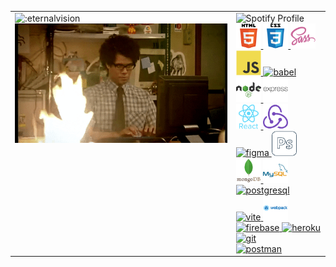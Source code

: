<div align="center">
  <table>
    <tr>
      <td valign="top">
        <img
          src="https://count.getloli.com/get/@:eternalvision"
          alt=":eternalvision" />
        <br />
        <img src="./fire.gif" />
      </td>
      <td valign="top">
        <img
          src="https://spotify-github-profile.kittinanx.com/api/view?uid=31csja3bnd7oq3igyhi5xauxdceu&cover_image=true&theme=default&show_offline=true&background_color=121212&interchange=false&bar_color=53b14f&bar_color_cover=false"
          alt="Spotify Profile" />
        <a href="https://www.w3.org/html/" target="_blank" rel="noreferrer">
          <br />
          <img
            src="https://raw.githubusercontent.com/devicons/devicon/master/icons/html5/html5-original-wordmark.svg"
            alt="html5"
            width="40"
            height="40" />
        </a>
        <a
          href="https://www.w3schools.com/css/"
          target="_blank"
          rel="noreferrer">
          <img
            src="https://raw.githubusercontent.com/devicons/devicon/master/icons/css3/css3-original-wordmark.svg"
            alt="css3"
            width="40"
            height="40" />
        </a>
        <a href="https://sass-lang.com" target="_blank" rel="noreferrer">
          <img
            src="https://raw.githubusercontent.com/devicons/devicon/master/icons/sass/sass-original.svg"
            alt="sass"
            width="40"
            height="40" />
        </a>
        <br />
        <a
          href="https://developer.mozilla.org/en-US/docs/Web/JavaScript"
          target="_blank"
          rel="noreferrer">
          <img
            src="https://raw.githubusercontent.com/devicons/devicon/master/icons/javascript/javascript-original.svg"
            alt="javascript"
            width="40"
            height="40" />
        </a>
        <a href="https://babeljs.io/" target="_blank" rel="noreferrer">
          <img
            src="https://www.vectorlogo.zone/logos/babeljs/babeljs-icon.svg"
            alt="babel"
            width="40"
            height="40" />
        </a>
        <br />
        <a href="https://nodejs.org" target="_blank" rel="noreferrer">
          <img
            src="https://raw.githubusercontent.com/devicons/devicon/master/icons/nodejs/nodejs-original-wordmark.svg"
            alt="nodejs"
            width="40"
            height="40" />
        </a>
        <a href="https://expressjs.com" target="_blank" rel="noreferrer">
          <img
            src="https://raw.githubusercontent.com/devicons/devicon/master/icons/express/express-original-wordmark.svg"
            alt="express"
            width="40"
            height="40" />
        </a>
        <br />
        <a href="https://reactjs.org/" target="_blank" rel="noreferrer">
          <img
            src="https://raw.githubusercontent.com/devicons/devicon/master/icons/react/react-original-wordmark.svg"
            alt="react"
            width="40"
            height="40" />
        </a>
        <a href="https://redux.js.org" target="_blank" rel="noreferrer">
          <img
            src="https://raw.githubusercontent.com/devicons/devicon/master/icons/redux/redux-original.svg"
            alt="redux"
            width="40"
            height="40" />
        </a>
        <br />
        <a href="https://www.figma.com/" target="_blank" rel="noreferrer">
          <img
            src="https://www.vectorlogo.zone/logos/figma/figma-icon.svg"
            alt="figma"
            width="40"
            height="40" />
        </a>
        <a href="https://www.photoshop.com/en" target="_blank" rel="noreferrer">
          <img
            src="https://raw.githubusercontent.com/devicons/devicon/master/icons/photoshop/photoshop-line.svg"
            alt="photoshop"
            width="40"
            height="40" />
        </a>
        <br />
        <a href="https://www.mongodb.com/" target="_blank" rel="noreferrer">
          <img
            src="https://raw.githubusercontent.com/devicons/devicon/master/icons/mongodb/mongodb-original-wordmark.svg"
            alt="mongodb"
            width="40"
            height="40" />
        </a>
        <a href="https://www.mysql.com/" target="_blank" rel="noreferrer">
          <img
            src="https://raw.githubusercontent.com/devicons/devicon/master/icons/mysql/mysql-original-wordmark.svg"
            alt="mysql"
            width="40"
            height="40" />
        </a>
        <a href="https://www.postgresql.org/">
          <img
            src="https://www.postgresql.org/media/img/about/press/elephant.png"
            width="40"
            height="40"
            alt="postgresql" />
        </a>
        <br />
        <a href="https://vitejs.dev/" target="_blank" rel="noreferrer">
          <img
            src="https://vite.dev/logo.svg"
            alt="vite"
            width="40"
            height="40" />
        </a>
        <a href="https://webpack.js.org" target="_blank" rel="noreferrer">
          <img
            src="https://raw.githubusercontent.com/devicons/devicon/d00d0969292a6569d45b06d3f350f463a0107b0d/icons/webpack/webpack-original-wordmark.svg"
            alt="webpack"
            width="40"
            height="40" />
        </a>
        <br />
        <a href="https://firebase.google.com/" target="_blank" rel="noreferrer">
          <img
            src="https://www.vectorlogo.zone/logos/firebase/firebase-icon.svg"
            alt="firebase"
            width="40"
            height="40" />
        </a>
        <a href="https://heroku.com" target="_blank" rel="noreferrer">
          <img
            src="https://www.vectorlogo.zone/logos/heroku/heroku-icon.svg"
            alt="heroku"
            width="40"
            height="40" />
        </a>
        <br />
        <a href="https://git-scm.com/" target="_blank" rel="noreferrer">
          <img
            src="https://www.vectorlogo.zone/logos/git-scm/git-scm-icon.svg"
            alt="git"
            width="40"
            height="40" />
        </a>
        <br />
        <a href="https://postman.com" target="_blank" rel="noreferrer">
          <img
            src="https://www.vectorlogo.zone/logos/getpostman/getpostman-icon.svg"
            alt="postman"
            width="40"
            height="40" />
        </a>
      </td>
    </tr>
  </table>
</div>
